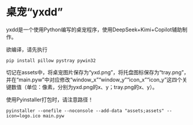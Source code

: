 # 桌宠“yxdd”

yxdd是一个使用Python编写的桌宠程序，使用DeepSeek+Kimi+Copilot辅助制作。

欲编译，请先执行
```
pip install pillow pystray pywin32
```

切记在assets中，将桌宠图片保存为“yxd.png”，将托盘图标保存为“tray.png”，并在“main.pyw”中对应修改“window_x”“window_y”“icon_x”“icon_y”这四个关键数值（单位：像素，分别为yxd.png的x、y；tray.png的x、y）。

使用Pyinstaller打包时，请注意路径！
```
pyinstaller --onefile --noconsole --add-data "assets;assets" --icon=logo.ico main.pyw
```
